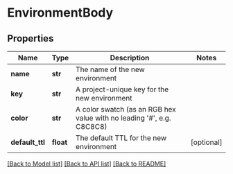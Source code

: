 # EnvironmentBody

## Properties
Name | Type | Description | Notes
------------ | ------------- | ------------- | -------------
**name** | **str** | The name of the new environment | 
**key** | **str** | A project-unique key for the new environment | 
**color** | **str** | A color swatch (as an RGB hex value with no leading &#39;#&#39;, e.g. C8C8C8) | 
**default_ttl** | **float** | The default TTL for the new environment | [optional] 

[[Back to Model list]](../README.md#documentation-for-models) [[Back to API list]](../README.md#documentation-for-api-endpoints) [[Back to README]](../README.md)


